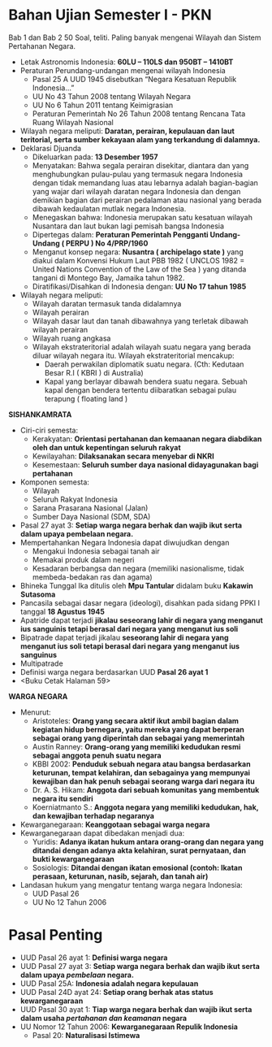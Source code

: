 # Bahan Ujian Semester I - PKN

Bab 1 dan Bab 2
50 Soal, teliti.
Paling banyak mengenai Wilayah dan Sistem Pertahanan Negara.

- Letak Astronomis Indonesia: **60LU – 110LS dan 950BT – 1410BT**
- Peraturan Perundang-undangan mengenai wilayah Indonesia
    - Pasal 25 A UUD 1945 disebutkan “Negara Kesatuan Republik Indonesia...”
    - UU No 43 Tahun 2008 tentang Wilayah Negara
    - UU No 6 Tahun 2011 tentang Keimigrasian
    - Peraturan Pemerintah No 26 Tahun 2008 tentang Rencana Tata Ruang Wilayah Nasional
- Wilayah negara meliputi: **Daratan, perairan, kepulauan dan laut teritorial, serta sumber kekayaan alam yang terkandung di dalamnya.**
- Deklarasi Djuanda
    - Dikeluarkan pada: **13 Desember 1957**
    - Menyatakan: Bahwa segala perairan disekitar, diantara dan yang menghubungkan pulau-pulau yang termasuk negara Indonesia dengan tidak memandang luas atau lebarnya adalah bagian-bagian yang wajar dari wilayah daratan negara Indonesia dan dengan demikian bagian dari perairan pedalaman atau nasional yang berada dibawah kedaulatan mutlak negara Indonesia.
    - Menegaskan bahwa: Indonesia merupakan satu kesatuan wilayah Nusantara dan laut bukan lagi pemisah bangsa Indonesia
    - Dipertegas dalam: **Peraturan Pemerintah Pengganti Undang-Undang ( PERPU ) No 4/PRP/1960**
    - Menganut konsep negara: **Nusantra ( archipelago state )** yang diakui dalam Konvensi Hukum Laut PBB 1982 ( UNCLOS 1982 = United Nations Convention of the Law of the Sea ) yang ditanda tangani di Montego Bay, Jamaika tahun 1982.
    - Diratifikasi/Disahkan di Indonesia dengan: **UU No 17 tahun 1985**
- Wilayah negara meliputi:
    - Wilayah daratan termasuk tanda didalamnya
    - Wilayah perairan
    - Wilayah dasar laut dan tanah dibawahnya yang terletak dibawah wilayah perairan
    - Wilayah ruang angkasa
    - Wilayah ekstrateritorial adalah wilayah suatu negara yang berada diluar wilayah negara itu. Wilayah ekstrateritorial mencakup:
        - Daerah perwakilan diplomatik suatu negara. (Cth: Kedutaan Besar R.I ( KBRI ) di Australia)
        - Kapal yang berlayar dibawah bendera suatu negara. Sebuah kapal dengan bendera tertentu diibaratkan sebagai pulau terapung ( floating land )

**SISHANKAMRATA**
- Ciri-ciri semesta:
    - Kerakyatan: **Orientasi pertahanan dan kemaanan negara diabdikan oleh dan untuk kepentingan seluruh rakyat**
    - Kewilayahan: **Dilaksanakan secara menyebar di NKRI**
    - Kesemestaan: **Seluruh sumber daya nasional didayagunakan bagi pertahanan**
- Komponen semesta:
    - Wilayah
    - Seluruh Rakyat Indonesia
    - Sarana Prasarana Nasional (Jalan)
    - Sumber Daya Nasional (SDM, SDA)
- Pasal 27 ayat 3: **Setiap warga negara berhak dan wajib ikut serta dalam upaya pembelaan negara.**
- Mempertahankan Negara Indonesia dapat diwujudkan dengan
    - Mengakui Indonesia sebagai tanah air
    - Memakai produk dalam negeri
    - Kesadaran berbangsa dan negara (memiliki nasionalisme, tidak membeda-bedakan ras dan agama)
- Bhineka Tunggal Ika ditulis oleh **Mpu Tantular** didalam buku **Kakawin Sutasoma**
- Pancasila sebagai dasar negara (ideologi), disahkan pada sidang PPKI I tanggal **18 Agustus 1945**
- Apatride dapat terjadi **jikalau seseorang lahir di negara yang menganut ius sanguinis tetapi berasal dari negara yang menganut ius soli**
- Bipatrade dapat terjadi jikalau **seseorang lahir di negara yang menganut ius soli tetapi berasal dari negara yang menganut ius sanguinus**
- Multipatrade
- Definisi warga negara berdasarkan UUD **Pasal 26 ayat 1**
- <Buku Cetak Halaman 59>

**WARGA NEGARA**
- Menurut: 
    - Aristoteles: **Orang yang secara aktif ikut ambil bagian dalam kegiatan hidup bernegara, yaitu mereka yang dapat berperan sebagai orang yang diperintah dan sebagai yang memerintah**
    - Austin Ranney: **Orang-orang yang memiliki kedudukan resmi sebagai anggota penuh suatu negara**
    - KBBI 2002: **Penduduk sebuah negara atau bangsa berdasarkan keturunan, tempat kelahiran, dan sebagainya yang mempunyai kewajiban dan hak penuh sebagai seorang warga dari negara itu**
    - Dr. A. S. Hikam: **Anggota dari sebuah komunitas yang membentuk negara itu sendiri**
    - Koerniatmanto S.: **Anggota negara yang memiliki kedudukan, hak, dan kewajiban terhadap negaranya**
- Kewarganegaraan: **Keanggotaan sebagai warga negara**
- Kewarganegaraan dapat dibedakan menjadi dua:
    - Yuridis: **Adanya ikatan hukum antara orang-orang dan negara yang ditandai dengan adanya akta kelahiran, surat pernyataan, dan bukti kewarganegaraan**
    - Sosiologis: **Ditandai dengan ikatan emosional (contoh: Ikatan perasaan, keturunan, nasib, sejarah, dan tanah air)**
- Landasan hukum yang mengatur tentang warga negara Indonesia:
    - UUD Pasal 26
    - UU No 12 Tahun 2006

# Pasal Penting
- UUD Pasal 26 ayat 1: **Definisi warga negara**
- UUD Pasal 27 ayat 3: **Setiap warga negara berhak dan wajib ikut serta dalam upaya _pembelaan_ negara.**
- UUD Pasal 25A: **Indonesia adalah negara kepulauan**
- UUD Pasal 24D ayat 24: **Setiap orang berhak atas status kewarganegaraan**
- UUD Pasal 30 ayat 1: **Tiap warga negara berhak dan wajib ikut serta dalam usaha _pertahanan dan keamanan_ negara**
- UU Nomor 12 Tahun 2006: **Kewarganegaraan Repulik Indonesia**
    - Pasal 20: **Naturalisasi Istimewa**